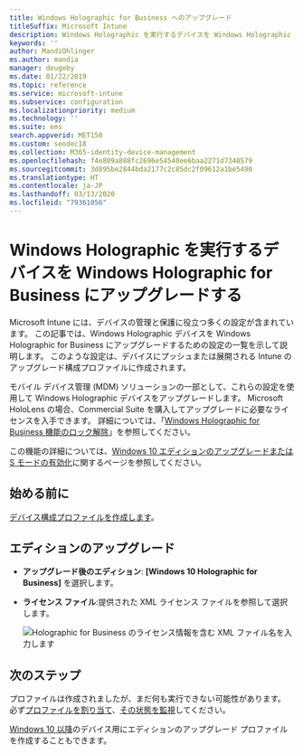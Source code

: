```yaml
---
title: Windows Holographic for Business へのアップグレード
titleSuffix: Microsoft Intune
description: Windows Holographic を実行するデバイスを Windows Holographic for Business にアップグレードする方法について説明します
keywords: ''
author: MandiOhlinger
ms.author: mandia
manager: dougeby
ms.date: 01/22/2019
ms.topic: reference
ms.service: microsoft-intune
ms.subservice: configuration
ms.localizationpriority: medium
ms.technology: ''
ms.suite: ems
search.appverid: MET150
ms.custom: seodec18
ms.collection: M365-identity-device-management
ms.openlocfilehash: f4e809a888fc2696e54540ee6baa2271d7340579
ms.sourcegitcommit: 3d895be2844bda2177c2c85dc2f09612a1be5490
ms.translationtype: HT
ms.contentlocale: ja-JP
ms.lasthandoff: 03/13/2020
ms.locfileid: "79361056"
---
```

# <a name="upgrade-devices-running-windows-holographic-to-windows-holographic-for-business"></a>Windows Holographic を実行するデバイスを Windows Holographic for Business にアップグレードする

Microsoft Intune には、デバイスの管理と保護に役立つ多くの設定が含まれています。 この記事では、Windows Holographic デバイスを Windows Holographic for Business にアップグレードするための設定の一覧を示して説明します。 このような設定は、デバイスにプッシュまたは展開される Intune のアップグレード構成プロファイルに作成されます。

モバイル デバイス管理 (MDM) ソリューションの一部として、これらの設定を使用して Windows Holographic デバイスをアップグレードします。 Microsoft HoloLens の場合、Commercial Suite を購入してアップグレードに必要なライセンスを入手できます。 詳細については、「[Windows Holographic for Business 機能のロック解除](https://docs.microsoft.com/hololens/hololens1-upgrade-enterprise)」を参照してください。

この機能の詳細については、[Windows 10 エディションのアップグレードまたは S モードの有効化](edition-upgrade-configure-windows-10.md)に関するページを参照してください。

## <a name="before-you-begin"></a>始める前に

[デバイス構成プロファイルを作成します](edition-upgrade-configure-windows-10.md#create-the-profile)。

## <a name="edition-upgrade"></a>エディションのアップグレード

- **アップグレード後のエディション**: **[Windows 10 Holographic for Business]** を選択します。
- **ライセンス ファイル**:提供された XML ライセンス ファイルを参照して選択します。

  ![Holographic for Business のライセンス情報を含む XML ファイル名を入力します](./media/holographic-upgrade/Holographic-edition-upgrade.png)
 
## <a name="next-steps"></a>次のステップ

プロファイルは作成されましたが、まだ何も実行できない可能性があります。 必ず[プロファイルを割り当て](device-profile-assign.md)、[その状態を監視](device-profile-monitor.md)してください。

[Windows 10 以降](edition-upgrade-windows-settings.md)のデバイス用にエディションのアップグレード プロファイルを作成することもできます。
